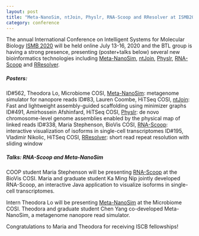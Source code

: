 ```yaml
---  
layout: post  
title: "Meta-NanoSim, ntJoin, Physlr, RNA-Scoop and RResolver at ISMB2020"  
category: conference  
---  
```


The annual International Conference on Intelligent Systems for Molecular Biology [ISMB 2020](https://www.iscb.org/ismb2020) will be held online July 13-16, 2020 and the BTL group is having a strong presence, presenting (poster+talks below) several new bioinformatics technologies including [Meta-NanoSim](http://www.birollab.ca/assets/posts/562_Lo_Theodora_Microbiome_ISMB2020.pdf), [ntJoin](http://www.birollab.ca/assets/posts/83_CoombeLauren_HitSeq_ISMB2020.pdf), [Physlr](http://www.birollab.ca/assets/posts/491_Afshinfard_Amirhossein_HiTSeq_ISMB2020.png), [RNA-Scoop](http://www.birollab.ca/assets/posts/338_Stephenson_Maria_BioVis_ISMB2020.pdf) and [RResolver](http://www.birollab.ca/assets/posts/195_Nikolic_Vladimir_HiTSeq_ISMB2020.pdf).

##### Posters:
ID#562, Theodora Lo, Microbiome COSI, [Meta-NanoSim](http://www.birollab.ca/assets/posts/562_Lo_Theodora_Microbiome_ISMB2020.pdf): metagenome simulator for nanopore reads
ID#83, Lauren Coombe, HiTSeq COSI, [ntJoin](http://www.birollab.ca/assets/posts/83_CoombeLauren_HitSeq_ISMB2020.pdf): Fast and lightweight assembly-guided scaffolding using minimizer graphs
ID#491, Amirhossein Afshinfard, HiTSeq COSI, [Physlr](http://www.birollab.ca/assets/posts/491_Afshinfard_Amirhossein_HiTSeq_ISMB2020.png): de novo chromosome-level genome assemblies enabled by the physical map of linked reads
ID#338, Maria Stephenson, BioVis COSI, [RNA-Scoop](http://www.birollab.ca/assets/posts/338_Stephenson_Maria_BioVis_ISMB2020.pdf): interactive visualization of isoforms in single-cell transcriptomes
ID#195, Vladimir Nikolic, HiTSeq COSI, [RResolver](http://www.birollab.ca/assets/posts/195_Nikolic_Vladimir_HiTSeq_ISMB2020.pdf): short read repeat resolution with sliding window

##### Talks: RNA-Scoop and Meta-NanoSim
COOP student Maria Stephenson will be presenting [RNA-Scoop](http://www.birollab.ca/assets/posts/338_Stephenson_Maria_BioVis_ISMB2020.pdf) at the BioVis COSI. Maria and graduate student Ka Ming Nip jointly developed RNA-Scoop, an interactive Java application to visualize isoforms in single-cell transcriptomes.

Intern Theodora Lo will be presenting [Meta-NanoSim](http://www.birollab.ca/assets/posts/562_Lo_Theodora_Microbiome_ISMB2020.pdf) at the Microbiome COSI. Theodora and graduate student Chen Yang co-developed Meta-NanoSim, a metagenome nanopore read simulator. 

Congratulations to Maria and Theodora for receiving ISCB fellowships!
